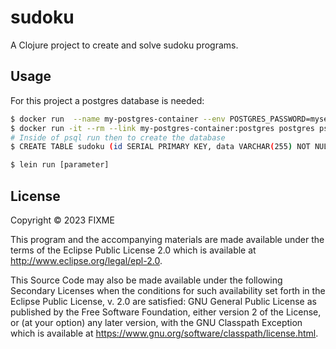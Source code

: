 # sudoku

A Clojure project to create and solve sudoku programs.

## Usage

For this project a postgres database is needed:

```bash
$ docker run  --name my-postgres-container --env POSTGRES_PASSWORD=mysecretpassword -p 5432:5432 --detach postgres
$ docker run -it --rm --link my-postgres-container:postgres postgres psql -h postgres -U postgres
# Inside of psql run then to create the database
$ CREATE TABLE sudoku (id SERIAL PRIMARY KEY, data VARCHAR(255) NOT NULL);
```

```clojure
$ lein run [parameter]
```

## License

Copyright © 2023 FIXME

This program and the accompanying materials are made available under the
terms of the Eclipse Public License 2.0 which is available at
http://www.eclipse.org/legal/epl-2.0.

This Source Code may also be made available under the following Secondary
Licenses when the conditions for such availability set forth in the Eclipse
Public License, v. 2.0 are satisfied: GNU General Public License as published by
the Free Software Foundation, either version 2 of the License, or (at your
option) any later version, with the GNU Classpath Exception which is available
at https://www.gnu.org/software/classpath/license.html.
